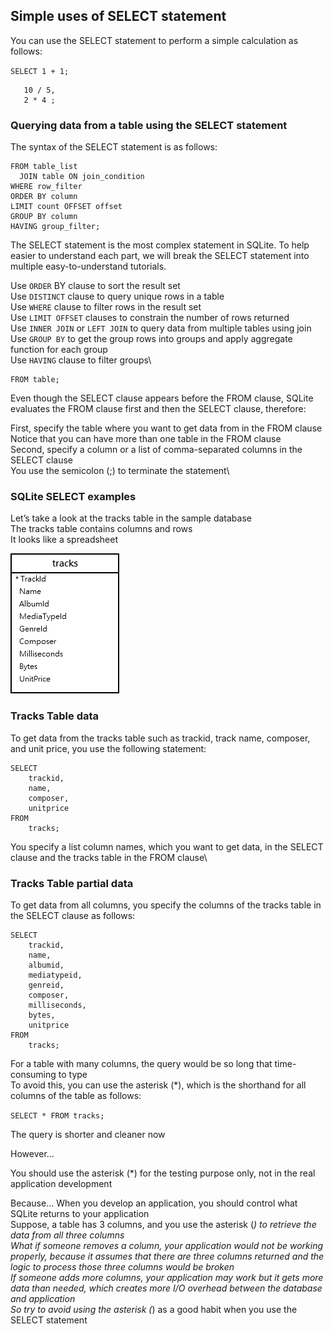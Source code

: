 ## Simple uses of SELECT statement

You can use the SELECT statement to perform a simple calculation as follows:

```SELECT 1 + 1;```

```SELECT 
   10 / 5, 
   2 * 4 ;
```
### Querying data from a table using the SELECT statement
The syntax of the SELECT statement is as follows:

```SELECT DISTINCT column_list
FROM table_list
  JOIN table ON join_condition
WHERE row_filter
ORDER BY column
LIMIT count OFFSET offset
GROUP BY column
HAVING group_filter;
```

The SELECT statement is the most complex statement in SQLite. To help easier to understand each part, we will break the SELECT statement into multiple easy-to-understand tutorials.

Use ```ORDER``` BY clause to sort the result set\
Use ```DISTINCT``` clause to query unique rows in a table\
Use ```WHERE``` clause to filter rows in the result set\
Use ```LIMIT OFFSET``` clauses to constrain the number of rows returned\
Use ```INNER JOIN``` or ```LEFT JOIN``` to query data from multiple tables using join\
Use ```GROUP BY``` to get the group rows into groups and apply aggregate function for each group\
Use ```HAVING``` clause to filter groups\

```SELECT column_list
FROM table;
```
Even though the SELECT clause appears before the FROM clause, SQLite evaluates the FROM clause first and then the SELECT clause, therefore:

First, specify the table where you want to get data from in the FROM clause\
Notice that you can have more than one table in the FROM clause\
Second, specify a column or a list of comma-separated columns in the SELECT clause\
You use the semicolon (;) to terminate the statement\

### SQLite SELECT examples
Let’s take a look at the tracks table in the sample database\
The tracks table contains columns and rows\
It looks like a spreadsheet

![image info](tracks_table.png)

### Tracks Table data
To get data from the tracks table such as trackid, track name, composer, and unit price, you use the following statement:
```
SELECT
	trackid,
	name,
	composer,
	unitprice
FROM
	tracks;
 ```
You specify a list column names, which you want to get data, in the SELECT clause and the tracks table in the FROM clause\

### Tracks Table partial data
To get data from all columns, you specify the columns of the tracks table in the SELECT clause as follows:

```
SELECT
	trackid,
	name,
	albumid,
	mediatypeid,
	genreid,
	composer,
	milliseconds,
	bytes,
	unitprice
FROM
	tracks;
```

For a table with many columns, the query would be so long that time-consuming to type\
To avoid this, you can use the asterisk (*), which is the shorthand for all columns of the table as follows:

```SELECT * FROM tracks;```

The query is shorter and cleaner now

However…

You should use the asterisk (*) for the testing purpose only, not in the real application development

Because…
When you develop an application, you should control what SQLite returns to your application\
Suppose, a table has 3 columns, and you use the asterisk (*) to retrieve the data from all three columns\
What if someone removes a column, your application would not be working properly, because it assumes that there are three columns returned and the logic to process those three columns would be broken\
If someone adds more columns, your application may work but it gets more data than needed, which creates more I/O overhead between the database and application\
So try to avoid using the asterisk (*) as a good habit when you use the SELECT statement
